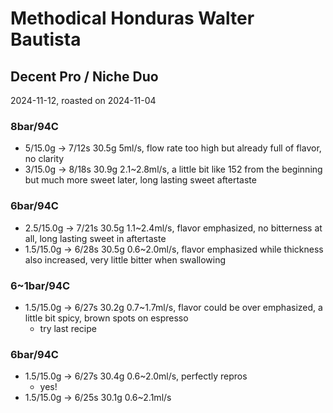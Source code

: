 # Methodical Honduras Walter Bautista

## Decent Pro / Niche Duo

2024-11-12, roasted on 2024-11-04

### 8bar/94C

- 5/15.0g -> 7/12s 30.5g 5ml/s, flow rate too high but already full of flavor, no clarity
- 3/15.0g -> 8/18s 30.9g 2.1\~2.8ml/s, a little bit like 152 from the beginning but much more sweet later, long lasting sweet aftertaste

### 6bar/94C

- 2.5/15.0g -> 7/21s 30.5g 1.1\~2.4ml/s, flavor emphasized, no bitterness at all, long lasting sweet in aftertaste
- 1.5/15.0g -> 6/28s 30.5g 0.6\~2.0ml/s, flavor emphasized while thickness also increased, very little bitter when swallowing

### 6\~1bar/94C

- 1.5/15.0g -> 6/27s 30.2g 0.7\~1.7ml/s, flavor could be over emphasized, a little bit spicy, brown spots on espresso
  - try last recipe

### 6bar/94C

- 1.5/15.0g -> 6/27s 30.4g 0.6\~2.0ml/s, perfectly repros
  - yes!
- 1.5/15.0g -> 6/25s 30.1g 0.6\~2.1ml/s
